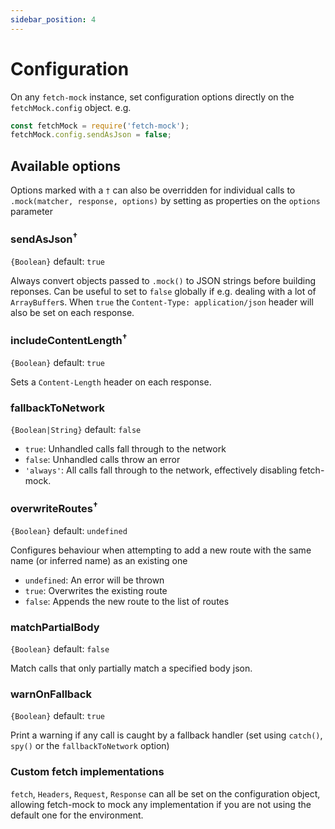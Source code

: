 ```yaml
---
sidebar_position: 4
---
```


# Configuration

On any `fetch-mock` instance, set configuration options directly on the `fetchMock.config` object. e.g.

```js
const fetchMock = require('fetch-mock');
fetchMock.config.sendAsJson = false;
```

## Available options

Options marked with a `†` can also be overridden for individual calls to `.mock(matcher, response, options)` by setting as properties on the `options` parameter

### sendAsJson<sup>†</sup>

`{Boolean}` default: `true`

Always convert objects passed to `.mock()` to JSON strings before building reponses. Can be useful to set to `false` globally if e.g. dealing with a lot of `ArrayBuffer`s. When `true` the `Content-Type: application/json` header will also be set on each response.

### includeContentLength<sup>†</sup>

`{Boolean}` default: `true`

Sets a `Content-Length` header on each response.

### fallbackToNetwork

`{Boolean|String}` default: `false`

- `true`: Unhandled calls fall through to the network
- `false`: Unhandled calls throw an error
- `'always'`: All calls fall through to the network, effectively disabling fetch-mock.

### overwriteRoutes<sup>†</sup>

`{Boolean}` default: `undefined`

Configures behaviour when attempting to add a new route with the same name (or inferred name) as an existing one

- `undefined`: An error will be thrown
- `true`: Overwrites the existing route
- `false`: Appends the new route to the list of routes

### matchPartialBody

`{Boolean}` default: `false`

Match calls that only partially match a specified body json.

### warnOnFallback

`{Boolean}` default: `true`

Print a warning if any call is caught by a fallback handler (set using `catch()`, `spy()` or the `fallbackToNetwork` option)

### Custom fetch implementations

`fetch`, `Headers`, `Request`, `Response` can all be set on the configuration object, allowing fetch-mock to mock any implementation if you are not using the default one for the environment.
